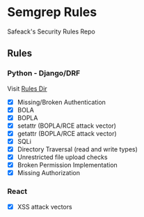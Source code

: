 # Semgrep Rules

Safeack's Security Rules Repo

## Rules

### Python - Django/DRF

Visit [Rules Dir](./rules/python/django/)

- [x] Missing/Broken Authentication
- [x] BOLA
- [x] BOPLA
- [x] setattr (BOPLA/RCE attack vector)
- [x] getattr (BOPLA/RCE attack vector)
- [x] SQLi
- [x] Directory Traversal (read and write types)
- [x] Unrestricted file upload checks
- [x] Broken Permission Implementation
- [x] Missing Authorization

### React

- [x] XSS attack vectors
